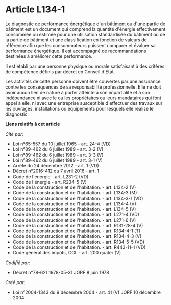 # Article L134-1

Le diagnostic de performance énergétique d'un bâtiment ou d'une partie de bâtiment est un document qui comprend la quantité
d'énergie effectivement consommée ou estimée pour une utilisation standardisée du bâtiment ou de la partie de bâtiment et une
classification en fonction de valeurs de référence afin que les consommateurs puissent comparer et évaluer sa performance
énergétique. Il est accompagné de recommandations destinées à améliorer cette performance.

Il est établi par une personne physique ou morale satisfaisant à des critères de compétence définis par décret en Conseil
d'Etat.

Les activités de cette personne doivent être couvertes par une assurance contre les conséquences de sa responsabilité
professionnelle. Elle ne doit avoir aucun lien de nature â porter atteinte à son impartialité et à son indépendance ni avec
le ou les propriétaires ou leurs mandataires qui font appel à elle, ni avec une entreprise susceptible d'effectuer des
travaux sur les ouvrages, installations ou équipements pour lesquels elle réalise le diagnostic.

**Liens relatifs à cet article**

_Cité par_:

  - Loi n°65-557 du 10 juillet 1965 - art. 24-4 (VD)
  - Loi n°89-462 du 6 juillet 1989 - art. 3-2 (V)
  - Loi n°89-462 du 6 juillet 1989 - art. 3-3 (V)
  - Loi n°89-462 du 6 juillet 1989 - art. 3-1 (V)
  - Arrêté du 24 décembre 2012 - art. 1 (VD)
  - Décret n°2016-412 du 7 avril 2016 - art. 1
  - Code de l'énergie - art. L231-2 (VD)
  - Code de l'énergie - art. R234-5 (V)
  - Code de la construction et de l'habitation. - art. L134-2 (V)
  - Code de la construction et de l'habitation. - art. L134-3 (M)
  - Code de la construction et de l'habitation. - art. L134-3-1 (VD)
  - Code de la construction et de l'habitation. - art. L134-4 (V)
  - Code de la construction et de l'habitation. - art. L134-5 (V)
  - Code de la construction et de l'habitation. - art. L271-4 (VD)
  - Code de la construction et de l'habitation. - art. L271-6 (V)
  - Code de la construction et de l'habitation. - art. R131-28-4 (V)
  - Code de la construction et de l'habitation. - art. R134-4-1 (T)
  - Code de la construction et de l'habitation. - art. R134-4-3 (V)
  - Code de la construction et de l'habitation. - art. R134-5-5 (VD)
  - Code de la construction et de l'habitation. - art. R443-11-1 (VD)
  - Code général des impôts, CGI. - art. 200 quater (V)

_Codifié par_:

  - Décret n°78-621 1978-05-31 JORF 8 juin 1978

_Créé par_:

  - Loi n°2004-1343 du 9 décembre 2004 - art. 41 (V) JORF 10 décembre 2004
